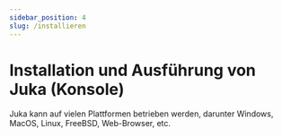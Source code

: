 ```yaml
---
sidebar_position: 4
slug: /installieren
---
```


# Installation und Ausführung von Juka (Konsole)

Juka kann auf vielen Plattformen betrieben werden, darunter Windows, MacOS, Linux, FreeBSD, Web-Browser, etc.
